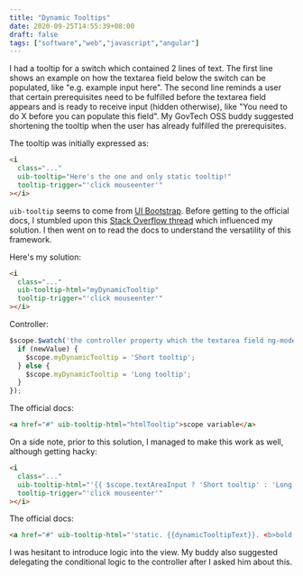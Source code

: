 ```yaml
---
title: "Dynamic Tooltips"
date: 2020-09-25T14:55:39+08:00
draft: false
tags: ["software","web","javascript","angular"]
---
```

I had a tooltip for a switch which contained 2 lines of text. The first line shows an example on how the textarea field below the switch can be populated, like "e.g. example input here". The second line reminds a user that certain prerequisites need to be fulfilled before the textarea field appears and is ready to receive input (hidden otherwise), like "You need to do X before you can populate this field". My GovTech OSS buddy suggested shortening the tooltip when the user has already fulfilled the prerequisites.

The tooltip was initially expressed as:

```html
<i
  class="..."
  uib-tooltip="Here's the one and only static tooltip!"
  tooltip-trigger="'click mouseenter'"
></i>
```

`uib-tooltip` seems to come from [UI Bootstrap](https://angular-ui.github.io/bootstrap/#!#tooltip). Before getting to the official docs, I stumbled upon this [Stack Overflow thread](https://stackoverflow.com/questions/42057168/angular-bootstrap-tooltip-dynamic-content) which influenced my solution. I then went on to read the docs to understand the versatility of this framework.

Here's my solution:

```html
<i
  class="..."
  uib-tooltip-html="myDynamicTooltip"
  tooltip-trigger="'click mouseenter'"
></i>
```

Controller:

```javascript
$scope.$watch('the controller property which the textarea field ng-model is bound to', (newValue) => {
  if (newValue) {
    $scope.myDynamicTooltip = 'Short tooltip';
  } else {
    $scope.myDynamicTooltip = 'Long tooltip';
  }
});
```

The official docs:

```html
<a href="#" uib-tooltip-html="htmlTooltip">scope variable</a>
```

On a side note, prior to this solution, I managed to make this work as well, although getting hacky:

```html
<i
  class="..."
  uib-tooltip-html="'{{ $scope.textAreaInput ? 'Short tooltip' : 'Long tooltip' }}'"
  tooltip-trigger="'click mouseenter'"
></i>
```

The official docs:

```html
<a href="#" uib-tooltip-html="'static. {{dynamicTooltipText}}. <b>bold.</b>'">inline string</a>
```

I was hesitant to introduce logic into the view. My buddy also suggested delegating the conditional logic to the controller after I asked him about this.
